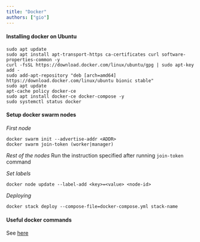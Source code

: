 ```yaml
---
title: "Docker"
authors: ["gio"]
---
```


#### Installing docker on Ubuntu

```
sudo apt update
sudo apt install apt-transport-https ca-certificates curl software-properties-common -y
curl -fsSL https://download.docker.com/linux/ubuntu/gpg | sudo apt-key add -
sudo add-apt-repository "deb [arch=amd64] https://download.docker.com/linux/ubuntu bionic stable"
sudo apt update
apt-cache policy docker-ce
sudo apt install docker-ce docker-compose -y
sudo systemctl status docker
```

#### Setup docker swarm nodes

*First node*
```
docker swarm init --advertise-addr <ADDR>
docker swarm join-token (worker|manager)
```

*Rest of the nodes*
Run the instruction specified after running `join-token` command

*Set labels*
```
docker node update --label-add <key>=<value> <node-id>
```

*Deploying*
```
docker stack deploy --compose-file=docker-compose.yml stack-name
```

#### Useful docker commands

See [here](https://towardsdatascience.com/15-docker-commands-you-should-know-970ea5203421)
